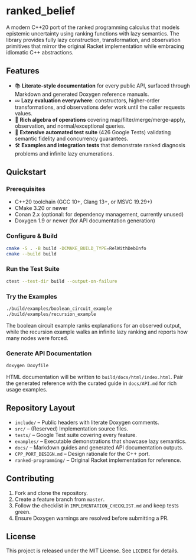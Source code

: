 # ranked_belief

A modern C++20 port of the ranked programming calculus that models epistemic uncertainty using ranking functions with lazy semantics. The library provides fully lazy construction, transformation, and observation primitives that mirror the original Racket implementation while embracing idiomatic C++ abstractions.

## Features

- 📚 **Literate-style documentation** for every public API, surfaced through Markdown and generated Doxygen reference manuals.
- 💤 **Lazy evaluation everywhere**: constructors, higher-order transformations, and observations defer work until the caller requests values.
- 🧮 **Rich algebra of operations** covering map/filter/merge/merge-apply, observation, and normal/exceptional queries.
- 🧪 **Extensive automated test suite** (426 Google Tests) validating semantic fidelity and concurrency guarantees.
- 🛠️ **Examples and integration tests** that demonstrate ranked diagnosis problems and infinite lazy enumerations.

## Quickstart

### Prerequisites

- C++20 toolchain (GCC 10+, Clang 13+, or MSVC 19.29+)
- CMake 3.20 or newer
- Conan 2.x (optional: for dependency management, currently unused)
- Doxygen 1.9 or newer (for API documentation generation)

### Configure & Build

```bash
cmake -S . -B build -DCMAKE_BUILD_TYPE=RelWithDebInfo
cmake --build build
```

### Run the Test Suite

```bash
ctest --test-dir build --output-on-failure
```

### Try the Examples

```bash
./build/examples/boolean_circuit_example
./build/examples/recursion_example
```

The boolean circuit example ranks explanations for an observed output, while the recursion example walks an infinite lazy ranking and reports how many nodes were forced.

### Generate API Documentation

```bash
doxygen Doxyfile
```

HTML documentation will be written to `build/docs/html/index.html`. Pair the generated reference with the curated guide in `docs/API.md` for rich usage examples.

## Repository Layout

- `include/` – Public headers with literate Doxygen comments.
- `src/` – (Reserved) Implementation source files.
- `tests/` – Google Test suite covering every feature.
- `examples/` – Executable demonstrations that showcase lazy semantics.
- `docs/` – Markdown guides and generated API documentation outputs.
- `CPP_PORT_DESIGN.md` – Design rationale for the C++ port.
- `ranked-programming/` – Original Racket implementation for reference.

## Contributing

1. Fork and clone the repository.
2. Create a feature branch from `master`.
3. Follow the checklist in `IMPLEMENTATION_CHECKLIST.md` and keep tests green.
4. Ensure Doxygen warnings are resolved before submitting a PR.

## License

This project is released under the MIT License. See `LICENSE` for details.
